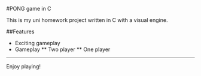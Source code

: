 #PONG game in C

This is my uni homework project written in C with a visual engine.

##Features

* Exciting gameplay
* Gameplay
** Two player
** One player
  
----------------------------

Enjoy playing!

